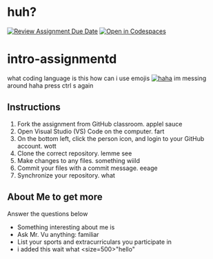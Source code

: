 # huh?
[![Review Assignment Due Date](https://classroom.github.com/assets/deadline-readme-button-22041afd0340ce965d47ae6ef1cefeee28c7c493a6346c4f15d667ab976d596c.svg)](https://classroom.github.com/a/id9nvSAC)
[![Open in Codespaces](https://classroom.github.com/assets/launch-codespace-2972f46106e565e64193e422d61a12cf1da4916b45550586e14ef0a7c637dd04.svg)](https://classroom.github.com/open-in-codespaces?assignment_repo_id=15683074)
# intro-assignmentd 
what coding language is this
how can i use emojis
 [![haha](https://classroom.github.com/assets/deadline-readme-button-22041afd0340ce965d47ae6ef1cefeee28c7c493a6346c4f15d667ab976d596c.svg)](https://github.com/ap-csa-2024-2025/intro-assignment-MXNVWIWNVNMX)
im messing around haha
press ctrl s again
## Instructions
1. Fork the assignment from GitHub classroom. applel sauce
2. Open Visual Studio (VS) Code on the computer. fart
3. On the bottom left, click the person icon, and login to your GitHub account. wott
4. Clone the correct repository. lemme see
5. Make changes to any files. something wiild
6. Commit your files with a commit message. eeage
7. Synchronize your repository. what

## About Me to get more
Answer the questions below
* Something interesting about me is
* Ask Mr. Vu anything: familiar
* List your sports and extracurriculars you participate in
* i added this wait what
<size=500>"hello"</size>